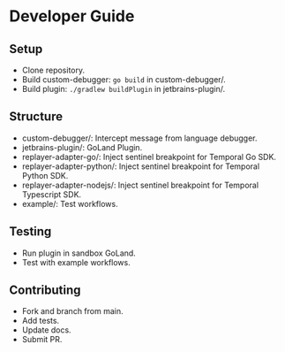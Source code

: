 # Developer Guide

## Setup

- Clone repository.
- Build custom-debugger: `go build` in custom-debugger/.
- Build plugin: `./gradlew buildPlugin` in jetbrains-plugin/.

## Structure

- custom-debugger/: Intercept message from language debugger.
- jetbrains-plugin/: GoLand Plugin.
- replayer-adapter-go/: Inject sentinel breakpoint for Temporal Go SDK.
- replayer-adapter-python/: Inject sentinel breakpoint for Temporal Python SDK.
- replayer-adapter-nodejs/: Inject sentinel breakpoint for Temporal Typescript SDK.
- example/: Test workflows.

## Testing

- Run plugin in sandbox GoLand.
- Test with example workflows.

## Contributing

- Fork and branch from main.
- Add tests.
- Update docs.
- Submit PR. 